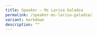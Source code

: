 ```yaml
---
title: Speaker – Ms Larisa Galadza
permalink: /speaker-ms-larisa-galadza/
variant: markdown
description: ""
---
```

